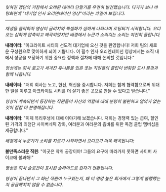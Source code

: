 _잊혀진 갱단의 거점에서 오래된 데이터 단말기를 우연히 발견했습니다. 다가가 보니 바탕화면에 "대기업 인사 오리엔테이션 영상"이라는 파일이 보입니다._

---

_재생을 클릭하자 영상이 글리치와 픽셀화가 심하게 나타나며 로딩되기 시작합니다. 오디오는 심하게 압축되고 왜곡되었지만 배경에서 누군가 소리치는 소리는 여전히 들립니다._

**내레이터**: "아크라이트 시티의 선도적 대기업에 오신 것을 환영합니다! 저희 팀의 새로운 구성원으로 맞이하게 되어 기쁩니다. 이 필수 인사 오리엔테이션 영상에서는 조직 내에서 성공을 보장하기 위한 중요한 정책과 절차에 대해 논의할 것입니다."

_영상에는 회사 로고가 새겨진 유니폼을 입은 웃는 직원들의 클립이 번화한 도시 풍경과 함께 나옵니다._

**내레이터**: "저희 회사는 노고, 헌신, 혁신을 중시합니다. 저희는 함께 협력함으로써 위대한 일을 이루고 아크라이트 시티를 더 살기 좋은 곳으로 만들 수 있다고 믿습니다."

_영상이 계속되면서 등장하는 직원들이 자신의 역할에 대해 분명히 불편하고 열의가 없는 것이 점점 더 분명해집니다._

**내레이터**: "이제 복리후생에 대해 이야기해 보겠습니다. 저희는 경쟁력 있는 급여, 할인된 가격의 최첨단 사이버네틱 강화, 여러분과 여러분의 춉바를 위한 독점 클럽 멤버십을 제공합니다."

_배경에서 누군가가 소리를 지르기 시작하면서 오디오가 더욱 왜곡됩니다:_

**불만족스러운 직원**: "이곳은 착취 공장이야! 그들의 요구에 따라가지 못하면 사이버 사이코에 불과해!"

_영상은 회사 슬로건이 표시된 슬라이드로 갑자기 전환됩니다._

_영상이 끝나면서 그 화난 직원이 누구였는지, 왜 이 명망 높은 회사에서 그렇게 불행했는지 궁금해지지 않을 수 없습니다._
